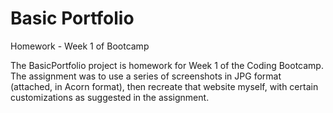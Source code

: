 # Basic Portfolio
Homework - Week 1 of Bootcamp

The BasicPortfolio project is homework for Week 1 of the Coding Bootcamp. The assignment was to use a series of screenshots in JPG format (attached, in Acorn format), then recreate that website myself, with certain customizations as suggested in the assignment.
